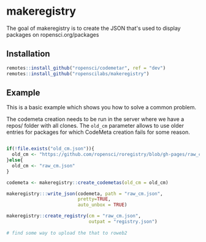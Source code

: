 # makeregistry

The goal of makeregistry is to create the JSON that's used to display packages on ropensci.org/packages

## Installation

``` r
remotes::install_github("ropensci/codemetar", ref = "dev")
remotes::install_github("ropenscilabs/makeregistry")
```

## Example

This is a basic example which shows you how to solve a common problem. 

The codemeta creation needs to be run in the server where we have a repos/ folder with all clones. The `old_cm` parameter allows to use older entries for packages for which CodeMeta creation fails for some reason.

``` r

if(!file.exists("old_cm.json")){
  old_cm <- "https://github.com/ropensci/roregistry/blob/gh-pages/raw_cm.json?raw=true"
}else{
  old_cm <- "raw_cm.json"
}

codemeta <- makeregistry::create_codemetas(old_cm = old_cm)

makeregistry:::write_json(codemeta, path = "raw_cm.json",
                          pretty=TRUE,
                          auto_unbox = TRUE)

makeregistry::create_registry(cm = "raw_cm.json",
                              outpat = "registry.json")
                              
# find some way to upload the that to roweb2
```

